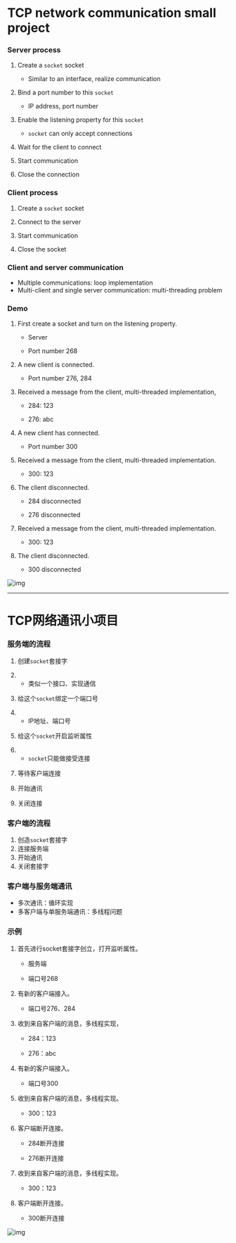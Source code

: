 # TCP network communication small project

### Server process

1. Create a `socket` socket

	- Similar to an interface, realize communication

3. Bind a port number to this `socket`

	- IP address, port number

5. Enable the listening property for this `socket`

	- `socket` can only accept connections

7. Wait for the client to connect

8. Start communication

9. Close the connection

### Client process

1. Create a `socket` socket

2. Connect to the server

3. Start communication

4. Close the socket

### Client and server communication

- Multiple communications: loop implementation
- Multi-client and single server communication: multi-threading problem

### Demo

1. First create a socket and turn on the listening property.

	- Server

	- Port number 268

2. A new client is connected.

	- Port number 276, 284

3. Received a message from the client, multi-threaded implementation,

	- 284: 123

	- 276: abc

4. A new client has connected.

	- Port number 300

5. Received a message from the client, multi-threaded implementation.

	- 300: 123

6. The client disconnected.

	- 284 disconnected

	- 276 disconnected

7. Received a message from the client, multi-threaded implementation.

	- 300: 123

8. The client disconnected.

	- 300 disconnected

![img](https://cdn.nlark.com/yuque/0/2025/bmp/44785005/1738334177029-acee9993-223c-489f-9710-362695281d61.bmp)

---

# TCP网络通讯小项目

### 服务端的流程

1. 创建`socket`套接字

1. - 类似一个接口、实现通信

2. 给这个`socket`绑定一个端口号

1. - IP地址、端口号

3. 给这个`socket`开启监听属性

1. - `socket`只能做接受连接

4. 等待客户端连接
5. 开始通讯
6. 关闭连接

### 客户端的流程

1. 创造`socket`套接字
2. 连接服务端
3. 开始通讯
4. 关闭套接字

### 客户端与服务端通讯

- 多次通讯：循环实现
- 多客户端与单服务端通讯：多线程问题

### 示例

1. 首先进行socket套接字创立，打开监听属性。

	- 服务端

	- 端口号268

3. 有新的客户端接入。

	- 端口号276、284

4. 收到来自客户端的消息，多线程实现，

	- 284：123

	- 276：abc

5. 有新的客户端接入。

	- 端口号300

6. 收到来自客户端的消息，多线程实现。

	- 300：123

7. 客户端断开连接。

	- 284断开连接

	- 276断开连接

8. 收到来自客户端的消息，多线程实现。

	- 300：123

9. 客户端断开连接。

	- 300断开连接

![img](https://cdn.nlark.com/yuque/0/2025/bmp/44785005/1738334177029-acee9993-223c-489f-9710-362695281d61.bmp)
